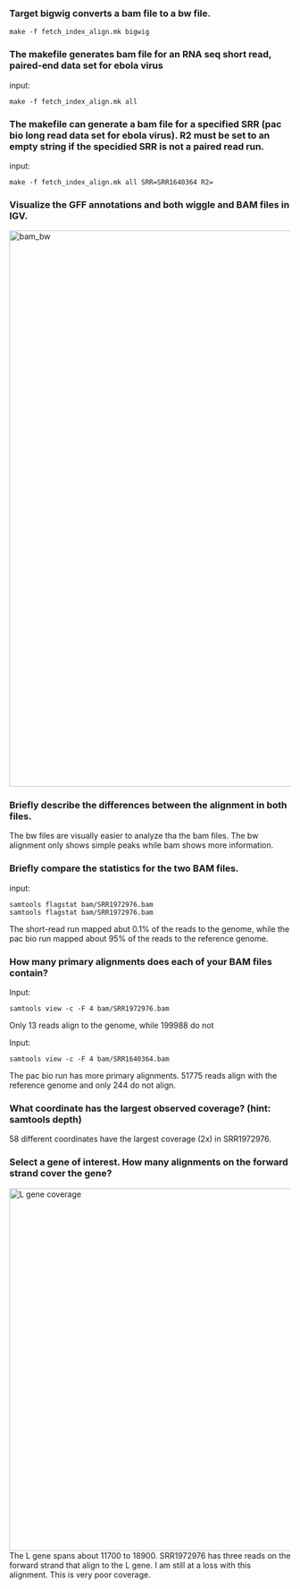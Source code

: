 ### Target bigwig converts a bam file to a bw file.
```
make -f fetch_index_align.mk bigwig
``` 
### The makefile generates bam file for an RNA seq short read, paired-end data set for ebola virus
input:
```
make -f fetch_index_align.mk all
```
### The makefile can generate a bam file for a specified SRR (pac bio long read data set for ebola virus). R2 must be set to an empty string if the specidied SRR is not a paired read run.
input:
```
make -f fetch_index_align.mk all SRR=SRR1640364 R2=
```
### Visualize the GFF annotations and both wiggle and BAM files in IGV.
<img width="1900" height="994" alt="bam_bw" src="https://github.com/user-attachments/assets/eded7ea1-241e-47c8-b2b9-c1a8343f18da" />

### Briefly describe the differences between the alignment in both files.
The bw files are visually easier to analyze tha the bam files. The bw alignment only shows simple peaks while bam shows more information.

### Briefly compare the statistics for the two BAM files.
input:

```
samtools flagstat bam/SRR1972976.bam
samtools flagstat bam/SRR1972976.bam
```
The short-read run mapped abut 0.1% of the reads to the genome, while the pac bio run mapped about 95% of the reads to the reference genome.

### How many primary alignments does each of your BAM files contain?
Input:
```
samtools view -c -F 4 bam/SRR1972976.bam
```
Only 13 reads align to the genome, while 199988 do not

Input:
```
samtools view -c -F 4 bam/SRR1640364.bam
```
The pac bio run has more primary alignments. 51775 reads align with the reference genome and only 244 do not align.

### What coordinate has the largest observed coverage? (hint: samtools depth)
58 different coordinates have the largest coverage (2x) in SRR1972976.

### Select a gene of interest. How many alignments on the forward strand cover the gene?
<img width="1726" height="648" alt="L gene coverage" src="https://github.com/user-attachments/assets/1a3c19c2-0e74-4efb-9a7a-c3e4d6dbc060" />
The L gene spans about 11700 to 18900. SRR1972976 has three reads on the forward strand that align to the L gene. I am still at a loss with this alignment. This is very poor coverage.
